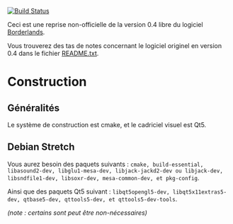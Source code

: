 [![Build Status](https://semaphoreci.com/api/v1/jpcima/borderlands/branches/master/badge.svg)](https://semaphoreci.com/jpcima/borderlands)

Ceci est une reprise non-officielle de la version 0.4 libre du logiciel [Borderlands](http://borderlands-granular.com/).

Vous trouverez des tas de notes concernant le logiciel originel en version 0.4 dans le fichier [README.txt](README.txt).


# Construction

## Généralités

Le système de construction est cmake, et le cadriciel visuel est Qt5.


## Debian Stretch
 
Vous aurez besoin des paquets suivants : `cmake, build-essential, libasound2-dev, libglu1-mesa-dev, libjack-jackd2-dev ou libjack-dev, libsndfile1-dev, libsoxr-dev, mesa-common-dev, et pkg-config`.

Ainsi que des paquets Qt5 suivant : `libqt5opengl5-dev, libqt5x11extras5-dev, qtbase5-dev, qttools5-dev, et qttools5-dev-tools`.

_(note : certains sont peut être non-nécessaires)_
